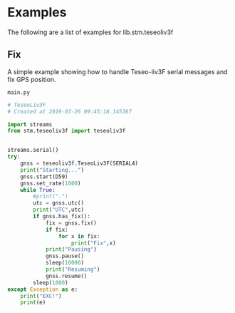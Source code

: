 # Examples

The following are a list of examples for lib.stm.teseoliv3f

## Fix


A simple example showing how to handle Teseo-liv3F serial messages and fix GPS position.



```main.py```

```python
# TeseoLiv3F
# Created at 2019-03-26 09:45:18.145367

import streams
from stm.teseoliv3f import teseoliv3f


streams.serial()
try:
    gnss = teseoliv3f.TeseoLiv3F(SERIAL4)
    print("Starting...")
    gnss.start(D59)
    gnss.set_rate(1000)
    while True:
        #print(".")
        utc = gnss.utc()
        print("UTC",utc)
        if gnss.has_fix():
            fix = gnss.fix()
            if fix:
                for x in fix:
                    print("Fix",x)
            print("Pausing")
            gnss.pause()
            sleep(10000)
            print("Resuming")
            gnss.resume()
        sleep(1000)
except Exception as e:
    print("EXC!")
    print(e)

```
